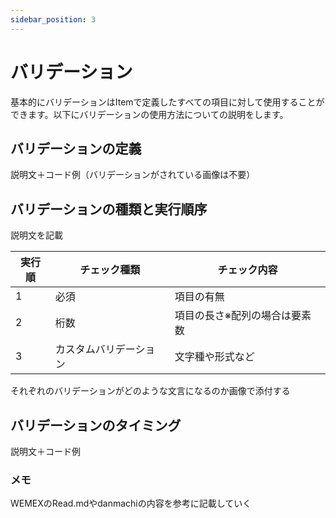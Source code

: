 ```yaml
---
sidebar_position: 3
---
```


# バリデーション
基本的にバリデーションはItemで定義したすべての項目に対して使用することができます。以下にバリデーションの使用方法についての説明をします。

## バリデーションの定義
説明文＋コード例（バリデーションがされている画像は不要）

## バリデーションの種類と実行順序
説明文を記載

| 実行順 | チェック種類           | チェック内容                  |
| ------ | ---------------------- | ----------------------------- |
| 1      | 必須                   | 項目の有無                    |
| 2      | 桁数                   | 項目の長さ※配列の場合は要素数 |
| 3      | カスタムバリデーション | 文字種や形式など              |

それぞれのバリデーションがどのような文言になるのか画像で添付する

## バリデーションのタイミング
説明文＋コード例


### メモ
WEMEXのRead.mdやdanmachiの内容を参考に記載していく